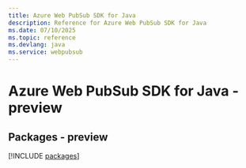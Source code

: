 ```yaml
---
title: Azure Web PubSub SDK for Java
description: Reference for Azure Web PubSub SDK for Java
ms.date: 07/10/2025
ms.topic: reference
ms.devlang: java
ms.service: webpubsub
---
```

# Azure Web PubSub SDK for Java - preview
## Packages - preview
[!INCLUDE [packages](web-pubsub-index.md)]